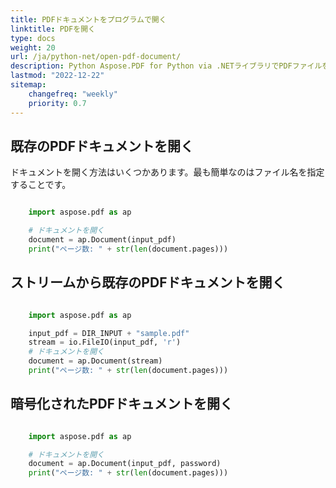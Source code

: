 ```yaml
---
title: PDFドキュメントをプログラムで開く
linktitle: PDFを開く
type: docs
weight: 20
url: /ja/python-net/open-pdf-document/
description: Python Aspose.PDF for Python via .NETライブラリでPDFファイルを開く方法を学びます。既存のPDF、ストリームからのドキュメント、および暗号化されたPDFドキュメントを開くことができます。
lastmod: "2022-12-22"
sitemap:
    changefreq: "weekly"
    priority: 0.7
---
```


## 既存のPDFドキュメントを開く

ドキュメントを開く方法はいくつかあります。最も簡単なのはファイル名を指定することです。

```python

    import aspose.pdf as ap

    # ドキュメントを開く
    document = ap.Document(input_pdf)
    print("ページ数: " + str(len(document.pages)))
```

## ストリームから既存のPDFドキュメントを開く

```python

    import aspose.pdf as ap

    input_pdf = DIR_INPUT + "sample.pdf"
    stream = io.FileIO(input_pdf, 'r')
    # ドキュメントを開く
    document = ap.Document(stream)
    print("ページ数: " + str(len(document.pages)))
```

## 暗号化されたPDFドキュメントを開く

```python

    import aspose.pdf as ap

    # ドキュメントを開く
    document = ap.Document(input_pdf, password)
    print("ページ数: " + str(len(document.pages)))
```